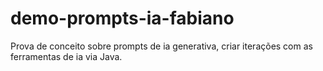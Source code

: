 # demo-prompts-ia-fabiano
Prova de conceito sobre prompts de ia generativa, criar iterações com as ferramentas de ia via Java.
